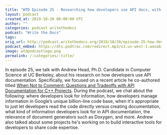 ```yaml
---
title: "WTD Episode 25 - Researching how developers use API docs, with Andrew Head"
layout: podcast
created_at: 2019-10-20 00:00:00 UTC
author: ""
categories: podcast writethedocs
podcast: "Write the Docs"
tags: 
orig_url: http://podcast.writethedocs.org/2019/10/20/episode-25-how-devs-use-api-documentation-andrew-head/
podcast_embed: https://dts.podtrac.com/redirect.mp3/s3.us-west-1.wasabisys.com/writethedocs-podcast/wtd_episode25_how_devs_use_api_docs_andrew.mp3
image: wtdpodcastlogo.png
permalink: /:categories/:title/
---
```

In episode 25, we talk with Andrew Head, Ph.D. Candidate in Computer Science at UC Berkeley, about his research on how developers use API documentation. Specifically, we focused on a recent article he co-authored titled [When Not to Comment: Questions and Tradeoffs with API Documentation for C++ Projects](https://andrewhead.info/assets/pdf/when-not-to-comment.pdf). During the podcast, we chat about the following: where developers look for information, how developers manage information in Google’s unique billion-line code base, when it's appropriate to just let developers read the code directly versus creating documentation, what kind of information developers look for in API documentation, the relevance of document generators such as Doxygen, and more. Andrew also talked about some projects he's working on to build interactive tools for developers to share code expertise.